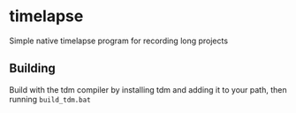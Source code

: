 # timelapse
Simple native timelapse program for recording long projects

## Building
Build with the tdm compiler by installing tdm and adding it to your path, then
running `build_tdm.bat`